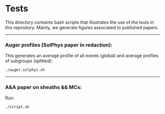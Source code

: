 # Tests
This directory containts bash scripts that illustrates the use of the tools in this repository.
Mainly, we generate figures associated to published papers.

---
### Auger profiles (SolPhys paper in redaction):

This generates an average profile of all events (global) and average profiles of subgroups (splitted):
```bash
./auger.solphys.sh 
```

---
### A&A paper on sheaths && MCs:

Run:
```bash
./script.sh
```


